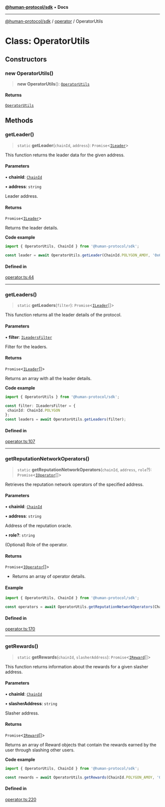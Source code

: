 [**@human-protocol/sdk**](../../README.md) • **Docs**

***

[@human-protocol/sdk](../../modules.md) / [operator](../README.md) / OperatorUtils

# Class: OperatorUtils

## Constructors

### new OperatorUtils()

> **new OperatorUtils**(): [`OperatorUtils`](OperatorUtils.md)

#### Returns

[`OperatorUtils`](OperatorUtils.md)

## Methods

### getLeader()

> `static` **getLeader**(`chainId`, `address`): `Promise`\<[`ILeader`](../../interfaces/interfaces/ILeader.md)\>

This function returns the leader data for the given address.

#### Parameters

• **chainId**: [`ChainId`](../../enums/enumerations/ChainId.md)

• **address**: `string`

Leader address.

#### Returns

`Promise`\<[`ILeader`](../../interfaces/interfaces/ILeader.md)\>

Returns the leader details.

**Code example**

```ts
import { OperatorUtils, ChainId } from '@human-protocol/sdk';

const leader = await OperatorUtils.getLeader(ChainId.POLYGON_AMOY, '0x62dD51230A30401C455c8398d06F85e4EaB6309f');
```

#### Defined in

[operator.ts:44](https://github.com/humanprotocol/human-protocol/blob/2adb3114c920b5264832199f17e9531ba585c005/packages/sdk/typescript/human-protocol-sdk/src/operator.ts#L44)

***

### getLeaders()

> `static` **getLeaders**(`filter`): `Promise`\<[`ILeader`](../../interfaces/interfaces/ILeader.md)[]\>

This function returns all the leader details of the protocol.

#### Parameters

• **filter**: [`ILeadersFilter`](../../interfaces/interfaces/ILeadersFilter.md)

Filter for the leaders.

#### Returns

`Promise`\<[`ILeader`](../../interfaces/interfaces/ILeader.md)[]\>

Returns an array with all the leader details.

**Code example**

```ts
import { OperatorUtils } from '@human-protocol/sdk';

const filter: ILeadersFilter = {
 chainId: ChainId.POLYGON
};
const leaders = await OperatorUtils.getLeaders(filter);
```

#### Defined in

[operator.ts:107](https://github.com/humanprotocol/human-protocol/blob/2adb3114c920b5264832199f17e9531ba585c005/packages/sdk/typescript/human-protocol-sdk/src/operator.ts#L107)

***

### getReputationNetworkOperators()

> `static` **getReputationNetworkOperators**(`chainId`, `address`, `role`?): `Promise`\<[`IOperator`](../../interfaces/interfaces/IOperator.md)[]\>

Retrieves the reputation network operators of the specified address.

#### Parameters

• **chainId**: [`ChainId`](../../enums/enumerations/ChainId.md)

• **address**: `string`

Address of the reputation oracle.

• **role?**: `string`

(Optional) Role of the operator.

#### Returns

`Promise`\<[`IOperator`](../../interfaces/interfaces/IOperator.md)[]\>

- Returns an array of operator details.

#### Example

```typescript
import { OperatorUtils, ChainId } from '@human-protocol/sdk';

const operators = await OperatorUtils.getReputationNetworkOperators(ChainId.POLYGON_AMOY, '0x62dD51230A30401C455c8398d06F85e4EaB6309f');
```

#### Defined in

[operator.ts:170](https://github.com/humanprotocol/human-protocol/blob/2adb3114c920b5264832199f17e9531ba585c005/packages/sdk/typescript/human-protocol-sdk/src/operator.ts#L170)

***

### getRewards()

> `static` **getRewards**(`chainId`, `slasherAddress`): `Promise`\<[`IReward`](../../interfaces/interfaces/IReward.md)[]\>

This function returns information about the rewards for a given slasher address.

#### Parameters

• **chainId**: [`ChainId`](../../enums/enumerations/ChainId.md)

• **slasherAddress**: `string`

Slasher address.

#### Returns

`Promise`\<[`IReward`](../../interfaces/interfaces/IReward.md)[]\>

Returns an array of Reward objects that contain the rewards earned by the user through slashing other users.

**Code example**

```ts
import { OperatorUtils, ChainId } from '@human-protocol/sdk';

const rewards = await OperatorUtils.getRewards(ChainId.POLYGON_AMOY, '0x62dD51230A30401C455c8398d06F85e4EaB6309f');
```

#### Defined in

[operator.ts:220](https://github.com/humanprotocol/human-protocol/blob/2adb3114c920b5264832199f17e9531ba585c005/packages/sdk/typescript/human-protocol-sdk/src/operator.ts#L220)
